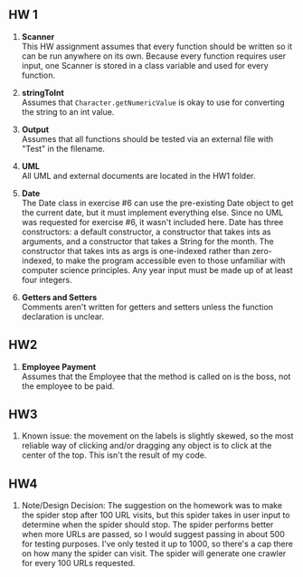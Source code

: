 ## HW 1
1. **Scanner**  
This HW assignment assumes that every function should be written so it can be run anywhere on its own. Because every function requires user input, one Scanner is stored in a class variable and used for every function. 

2. **stringToInt**  
Assumes that `Character.getNumericValue` is okay to use for converting the string to an int value. 

3. **Output**  
Assumes that all functions should be tested via an external file with "Test" in the filename. 

4. **UML**  
All UML and external documents are located in the HW1 folder. 

5. **Date**  
The Date class in exercise #6 can use the pre-existing Date object to get the current date, but it must implement everything else. Since no UML was requested for exercise #6, it wasn't included here. 
Date has three constructors: a default constructor, a constructor that takes ints as arguments, and a constructor that takes a String for the month. The constructor that takes ints as args is one-indexed rather than zero-indexed, to make the program accessible even to those unfamiliar with computer science principles. 
Any year input must be made up of at least four integers.  

6. **Getters and Setters**  
Comments aren't written for getters and setters unless the function declaration is unclear. 

## HW2

1. **Employee Payment**  
Assumes that the Employee that the method is called on is the boss, not the employee to be paid. 

## HW3

1. Known issue: the movement on the labels is slightly skewed, so the most reliable way of clicking and/or dragging any object is to click at the center of the top. This isn't the result of my code.

## HW4 

1. Note/Design Decision: The suggestion on the homework was to make the spider stop after 100 URL visits, but this spider takes in user input to determine when the spider should stop. The spider performs better when more URLs are passed, so I would suggest passing in about 500 for testing purposes. I've only tested it up to 1000, so there's a cap there on how many the spider can visit. The spider will generate one crawler for every 100 URLs requested. 
